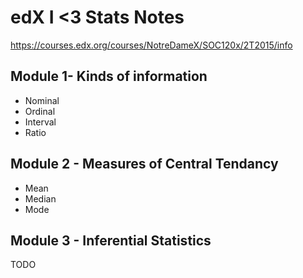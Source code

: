 # edX I <3 Stats Notes
https://courses.edx.org/courses/NotreDameX/SOC120x/2T2015/info

## Module 1- Kinds of information
- Nominal
- Ordinal
- Interval
- Ratio

## Module 2 - Measures of Central Tendancy
- Mean
- Median
- Mode

## Module 3 - Inferential Statistics
TODO
